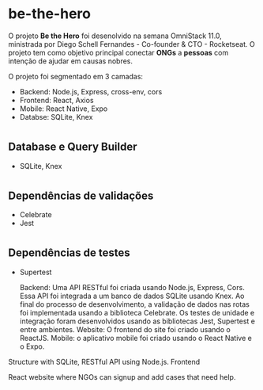 # be-the-hero
O projeto **Be the Hero** foi desenolvido na semana OmniStack 11.0, ministrada por Diego Schell Fernandes - Co-founder & CTO - Rocketseat.
O projeto tem como objetivo principal conectar **ONGs** a **pessoas** com intenção de ajudar em causas nobres.


O projeto foi segmentado em 3 camadas:

* Backend: Node.js, Express, cross-env, cors
* Frontend: React, Axios
* Mobile: React Native, Expo
* Databse: SQLite, Knex



# <h2> Database e Query Builder
* SQLite, Knex 
# <h2> Dependências de validações
* Celebrate 
* Jest
# <h2> Dependências de testes
* Supertest   
  
  Backend: Uma API RESTful foi criada usando Node.js, Express, Cors. Essa API foi integrada a um banco de dados SQLite usando Knex. Ao final do processo de desenvolvimento, a validação de dados nas rotas foi implementada usando a biblioteca Celebrate. Os testes de unidade e integração foram desenvolvidos usando as bibliotecas Jest, Supertest e entre ambientes.
    Website: O frontend do site foi criado usando o ReactJS.
    Mobile: o aplicativo mobile foi criado usando o React Native e o Expo.

  
  
  


Structure with SQLite, RESTful API using Node.js.
Frontend

React website where NGOs can signup and add cases that need help.
